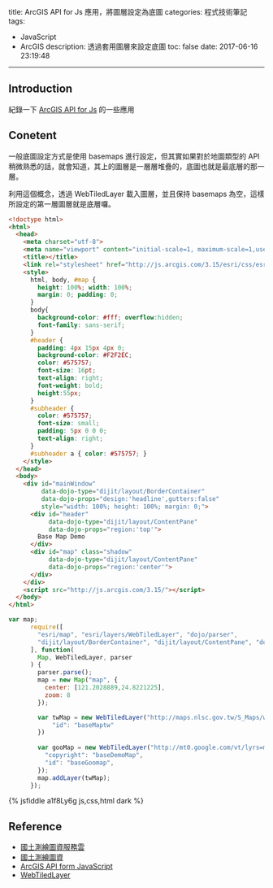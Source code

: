 title: ArcGIS API for Js 應用，將圖層設定為底圖
categories: 程式技術筆記
tags:
  - JavaScript
  - ArcGIS
description: 透過套用圖層來設定底圖
toc: false
date: 2017-06-16 23:19:48
---

## Introduction
紀錄一下 [ArcGIS API for Js][3] 的一些應用

## Conetent
一般底圖設定方式是使用 basemaps 進行設定，但其實如果對於地圖類型的 API 稍微熟悉的話，就會知道，其上的圖層是一層層堆疊的，底圖也就是最底層的那一層。

利用這個概念，透過 WebTiledLayer 載入圖層，並且保持 basemaps 為空，這樣所設定的第一層圖層就是底層囉。

``` html
<!doctype html>
<html>
  <head>
    <meta charset="utf-8">
    <meta name="viewport" content="initial-scale=1, maximum-scale=1,user-scalable=no">
    <title></title>
    <link rel="stylesheet" href="http://js.arcgis.com/3.15/esri/css/esri.css">
    <style>
      html, body, #map { 
        height: 100%; width: 100%;
        margin: 0; padding: 0;
      } 
      body{
        background-color: #fff; overflow:hidden; 
        font-family: sans-serif;
      } 
      #header {
        padding: 4px 15px 4px 0;
        background-color: #F2F2EC; 
        color: #575757; 
        font-size: 16pt; 
        text-align: right; 
        font-weight: bold;
        height:55px;
      }
      #subheader {
        color: #575757;
        font-size: small;
        padding: 5px 0 0 0;
        text-align: right;
      }
      #subheader a { color: #575757; }
    </style>
  </head>
  <body>
    <div id="mainWindow" 
         data-dojo-type="dijit/layout/BorderContainer" 
         data-dojo-props="design:'headline',gutters:false"
         style="width: 100%; height: 100%; margin: 0;">
      <div id="header" 
           data-dojo-type="dijit/layout/ContentPane"
           data-dojo-props="region:'top'">
        Base Map Demo
      </div>
      <div id="map" class="shadow" 
           data-dojo-type="dijit/layout/ContentPane"
           data-dojo-props="region:'center'">
      </div>
    </div>
    <script src="http://js.arcgis.com/3.15/"></script>
  </body>
</html>
```

``` js
var map;
      require([
        "esri/map", "esri/layers/WebTiledLayer", "dojo/parser",
        "dijit/layout/BorderContainer", "dijit/layout/ContentPane", "dojo/domReady!"
      ], function(
        Map, WebTiledLayer, parser
      ) {
        parser.parse();
        map = new Map("map", {
          center: [121.2028889,24.8221225],
          zoom: 8
        });

        var twMap = new WebTiledLayer("http://maps.nlsc.gov.tw/S_Maps/wmts?SERVICE=WMTS&REQUEST=GetTile&VERSION=1.0.0&LAYER=EMAP&STYLE=_null&TILEMATRIXSET=EPSG:3857&TILEMATRIX=EPSG:3857:{level}&TILEROW={row}&TILECOL={col}&FORMAT=image/png",{
            "id": "baseMaptw"
        })
          
        var gooMap = new WebTiledLayer("http://mt0.google.com/vt/lyrs=m&hl=cht&x={col}&y={row}&z={level}&s=Ga", {
          "copyright": "baseDemoMap",
          "id": "baseGoomap",
        });
        map.addLayer(twMap);
      });
```

{% jsfiddle a1f8Ly6g js,css,html dark %}

## Reference
- [國土測繪圖資服務雲][1]
- [國土測繪圖資][2]
- [ArcGIS API form JavaScript][3]
- [WebTiledLayer][4]

[1]: http://maps.nlsc.gov.tw/
[2]: http://whgis.nlsc.gov.tw/Default.aspx
[3]: https://developers.arcgis.com/javascript/ "ArcGis Js"
[4]: https://developers.arcgis.com/javascript/3/jsapi/webtiledlayer-amd.html